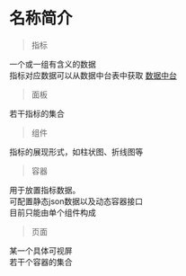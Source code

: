 # 名称简介

> 指标

一个或一组有含义的数据  
指标对应数据可以从数据中台表中获取 [数据中台](https://docs.qq.com/sheet/DT2pkdE9EdXVXZU1D?tab=ffvxj6)

> 面板

若干指标的集合

> 组件

指标的展现形式，如柱状图、折线图等

> 容器

用于放置指标数据。  
可配置静态json数据以及动态容器接口  
目前只能由单个组件构成

> 页面

某一个具体可视屏  
若干个容器的集合










